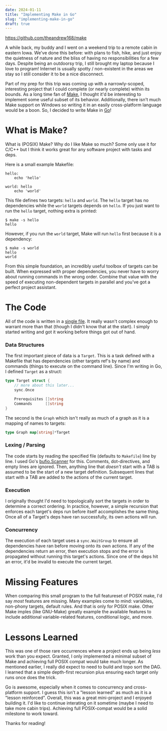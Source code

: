 ```yaml
---
date: 2024-01-11
title: "Implementing Make in Go"
slug: "implementing-make-in-go"
draft: true
---
```


https://github.com/theandrew168/make

A while back, my buddy and I went on a weekend trip to a remote cabin in eastern Iowa.
We've done this before: with plans to fish, hike, and just enjoy the quietness of nature and the bliss of having no responsibilities for a few days.
Despite being an outdoorsy trip, I still brought my laptop because I love to program!
Internet is usually spotty / non-existent in the areas we stay so I still consider it to be a nice disconnect.

Part of my prep for this trip was coming up with a narrowly-scoped, interesting project that I could complete (or nearly complete) within its bounds.
As a long time fan of [Make](https://pubs.opengroup.org/onlinepubs/9699919799/utilities/make.html), I thought it'd be interesting to implement some useful subset of its behavior.
Additionally, there isn't much Make support on Windows so writing it in an easily cross-platform language would be a boon.
So, I decided to write Make in [Go](https://go.dev/)!

# What is Make?

What is (POSIX) Make?
Why do I like Make so much?
Some only use it for C/C++ but I think it works great for any software project with tasks and deps.

Here is a small example Makefile:

```make
hello:
	echo 'hello'

world: hello
	echo 'world'
```

This file defines two targets: `hello` and `world`.
The `hello` target has no dependencies while the `world` targets depends on `hello`.
If you just want to run the `hello` target, nothing extra is printed:

```
$ make -s hello
hello
```

However, if you run the `world` target, Make will run `hello` first because it is a dependency:

```
$ make -s world
hello
world
```

From this simple foundation, an incredibly useful toolbox of targets can be built.
When expressed with proper dependencies, you never have to worry about running commands in the wrong order.
Combine that value with the speed of executing non-dependent targets in parallel and you've got a perfect project assistant.

# The Code

All of the code is written in a [single file](https://github.com/theandrew168/make/blob/main/make.go).
It really wasn't complex enough to warrant more than that (though I didn't know that at the start).
I simply started writing and got it working before things got out of hand.

### Data Structures

The first important piece of data is a `Target`.
This is a task defined with a Makefile that has dependencies (other targets ref's by name) and commands (things to execute on the command line).
Since I'm writing in Go, I defined `Target` as a struct:

```go
type Target struct {
	// more about this later...
	sync.Once

	Prerequisites []string
	Commands      []string
}
```

The second is the `Graph` which isn't really as much of a graph as it is a mapping of names to targets:

```go
type Graph map[string]*Target
```

### Lexing / Parsing

The code starts by reading the specified file (defaults to `Makefile`) line by line.
I used Go's [bufio.Scanner](https://pkg.go.dev/bufio#Scanner) for this.
Comments, dot-directives, and empty lines are ignored.
Then, anything line that _doesn't_ start with a TAB is assumed to be the start of a new target definition.
Subsequent lines that start with a TAB are added to the actions of the current target.

### Execution

I originally thought I'd need to topologically sort the targets in order to determine a correct ordering.
In practice, however, a simple recursion that enforces each target's deps run before itself accomplishes the same thing.
Once all of a Target's deps have ran successfully, its own actions will run.

### Concurrency

The execution of each target uses a `sync.WaitGroup` to ensure all dependencies have ran before moving onto its own actions.
If any of the dependencies return an error, then execution stops and the error is propagated without running this target's actions.
Since one of the deps hit an error, it'd be invalid to execute the current target.

# Missing Features

When comparing this small program to the full featureset of POSIX make, I'd say _most_ features are missing.
Many examples come to mind: variables, non-phony targets, default rules.
And that is only for POSIX make.
Other Make imples (like GNU-Make) greatly example the available features to include additional variable-related features, conditional logic, and more.

# Lessons Learned

This was one of those rare occurrences where a project ends up being _less_ work than you expect.
Granted, I only implemented a minimal subset of Make and achieving full POSIX compat would take much longer.
As mentioned earlier, I really did expect to need to build and topo sort the DAG.
I learned that a simple depth-first recursion plus ensuring each target only runs once does the trick.

Go is awesome, especially when it comes to concurrency and cross-platform support.
I guess this isn't a "lesson learned" as much as it is a "lesson reinforced".
Overall, this was a great mini-project and I enjoyed building it.
I'd like to continue interating on it sometime (maybe I need to take more cabin trips).
Achieving full POSIX-compat would be a solid milestone to work toward.

Thanks for reading!
